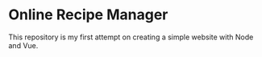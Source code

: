 <h1>Online Recipe Manager</h1>

<p>
This repository is my first attempt on creating a simple website with Node and Vue.
</p>
